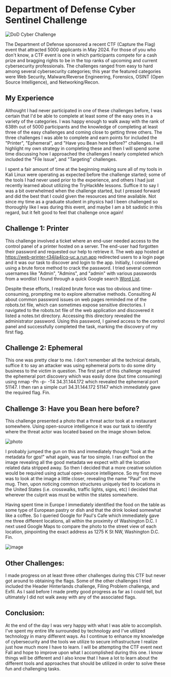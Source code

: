 # Department of Defense Cyber Sentinel Challenge
![DoD Cyber Challenge](https://github.com/mpmatusek/DoDCyberSentinelChallenge/assets/167713753/6cbfa0d1-ef10-4f75-b10b-198628f852bb)

The Department of Defense sponsored a recent CTF (Capture the Flag) event that attracted 5000 applicants in May 2024. For those of you who don't know, a CTF event is one in which participants compete for a cash prize and bragging rights to be in the top ranks of upcoming and current cybersecurity professionals. The challenges ranged from easy to hard among several cybersecurity categories; this year the featured categories were Web Security, Malware/Reverse Engineering, Forensics, OSINT (Open Source Intelligence), and Networking/Recon. 

<h2>My Experience</h2>

Althought I had never participated in one of these challenges before, I was certain that I'd be able to complete at least some of the easy ones in a variety of the categories. I was happy enough to walk away with the rank of 638th out of 5000 participants and the knowledge of completing at least three of the easy challenges and coming close to getting three others. The three challenges I was able to complete and earn points for included the "Printer", "Ephemeral", and "Have you Bean here before?" challenges. I will highlight my own strategy in completing these and then I will spend some time discussing how I approached the challenges I nearly completed which included the "File Issue", and "Targeting" challenges.

I spent a fair amount of time at the beginning making sure all of my tools in Kali Linux were operating as expected before the challenge started; some of the tools I had never used prior to the experience, and others I had just recently learned about utilizing the TryHackMe lessons. Suffice it to say I was a bit overwhelmed when the challenge started, but I pressed forward and did the best that I could given the resources and time available. Not since my time as a graduate student in physics had I been challenged so thoroughly like I was during this event, and maybe I am a bit sadistic in this regard, but it felt good to feel that challenge once again!

<h2>Challenge 1: Printer</h2>

This challenge involved a ticket where an end-user needed access to the control panel of a printer hosted on a server.  The end-user had forgotten their password and requested our help to retrieve it. The web app hosted at https://web-printer-t34jla4lcq-uc.a.run.app redirected users to a login page and it was our task to discover and login to the app. Initially, I considered using a brute force method to crack the password. I tried several common usernames like "Admin", "Admins", and "admin" with various passwords from a wordlist I found through a quick Google search [Word List](https://github.com/danielmiessler/SecLists/blob/master/Passwords/Common-Credentials/10-million-password-list-top-1000000.txt).

Despite these efforts, I realized brute force was too obvious and time-consuming, prompting me to explore alternative methods. Consulting AI about common password issues on web pages reminded me of the robots.txt file, which can sometimes expose sensitive directories. I navigated to the robots.txt file of the web application and discovered it listed a notes.txt directory. Accessing this directory revealed the administrator password. Using this password, I gained access to the control panel and successfully completed the task, marking the discovery of my first flag.

<h2>Challenge 2: Ephemeral</h2>

This one was pretty clear to me. I don't remember all the technical details, suffice it to say an attacker was using ephemeral ports to do some dirty business to the victim in question. The first part of this challenge required the ephemeral port discovery which was easily done (but time consuming) using nmap -Pn -p- -T4 34.31.144.172 which revealed the ephemeral port 51147. I then ran a simple curl 34.31.144.172 51147 which immediately gave the required flag. Fin.

<h2>Challenge 3: Have you Bean here before?</h2>

This challenge presented a photo that a threat actor took at a restaurant somewhere. Using open-source intelligence it was our task to identify where the threat actor was located based on the image shown below.

![photo](https://github.com/mpmatusek/DoDCyberSentinelChallenge/assets/167713753/5ffe5c3d-007f-47b2-b9e6-7e9ae8edddf5)

I probably jumped the gun on this and immediately thought "look at the metadata for gps!" what again, was far too simple. I ran exiftool on the image revealing all the good metadata we expect with all the location related data stripped away. So then I decided that a more creative solution would be required using actual open-source intelligence. So my first move was to look at the image a little closer, revealing the name "Paul" on the mug. Then, upon noticing common structures uniquely tied to locations in the United States (i.e. crosswalks, traffic lights, signs, etc) I decided that wherever the culprit was must be within the states somewhere.

Having spent time in Europe I immediately identified the food on the table as some type of European pastry or dish and that the drink looked somewhat like a coffee. So I queried Google for Paul's Cafe which immediately gave me three different locations, all within the proximity of Washington D.C. I next used Google Maps to compare the photo to the street view of each location, pinpointing the exact address as 1275 K St NW, Washington D.C. Fin.

![image](https://github.com/mpmatusek/DoDCyberSentinelChallenge/assets/167713753/39ee6589-d0ac-4085-b330-a45a7e5a8586)


<h2>Other Challenges:</h2>

I made progress on at least three other challenges during this CTF but never got around to obtaining the flags. Some of the other challenges I tried included the Header Hinterlands challenge, Filing Problem challenga, and Exfil. As I said before I made pretty good progress as far as I could tell, but ultimately I did not walk away with any of the associated flags.

<h2>Conclusion:</h2>

At the end of the day I was very happy with what I was able to accomplish. I've spent my entire life surrounded by technology and I've utilized technology in many different ways. As I continue to enhance my knowledge of cybersecurity and the tools we utilize to secure infrastructure I realize just how much more I have to learn. I will be attempting the CTF event next Fall and hope to improve upon what I accomplished during this one. I know things will be different and I also know that I have a lot to learn about the different tools and approaches that should be utilized in order to solve these fun and challenging tasks.
